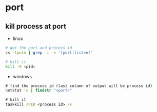 # port

## kill process at port

- linux
```sh
# get the port and process id
ss -tpuln | grep -i -e '[port|listen]'

# kill it
kill -9 <pid>
```

- windows
```cmd
# find the process id (last column of output will be process id)
netstat -o | findstr "<port>"

# kill it
taskkill /PID <process id> /F
```

